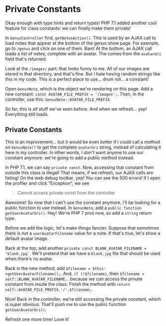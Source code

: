 # Private Constants

Okay enough with type hints and return types! PHP 7.1 added another cool feature
for class constants: we can finally make them private!

In `GenusController` find, `getNotesAction()`. This is used by an AJAX call to load
notes that appear at the bottom of the genus show page. For example, go to `/genus`
and click on one of them. Bam! At the bottom, an AJAX call loads a list of
notes, complete with an avatar. The comes from the `avatarUri` field that's returned.

Look at the `/images/` part: that looks funny to me. All of our images are stored
in that directory, and that's fine. But I hate having random strings like this in
my code. This is a perfect place to use... drum roll... a constant!

Open `GenusNote`, which is the object we're rendering on this page. Add a new constant:
`const AVATAR_FILE_PREFIX = '/images';`. Then, in the controller, use this:
`GenusNote::AVATAR_FILE_PREFIX`.

So far, this is *all* stuff we've seen before. And when we refresh... yep! Everything
still loads.

## Private Constants

This is an improvement... but it would be even *better* if I could call a method
on `GenusNote()` to get the complete `avatarUri` string, instead of calculating it
here in my controller. In other words, I *don't* want anyone to use our constant
anymore: we're going to add a public *method* instead.

In PHP 7.1, we can say `private const`. Now, accessing that constant from outside
this class is illegal! That means, if we refresh, our AJAX calls are failing! On
the web debug toolbar, yep! You can see the 500 errors! If I open the profiler and
click "Exception", we see

> Cannot access private const from the controller

Awesome! So now that I can't use the constant anymore, I'll be looking for a public
function to use instead. In `GenusNote`, add a `public function getUserAvatarUri()`.
Hey! We're PHP 7 pros now, so add a `string` return type.

Before we add the logic, let's make things fancier. Suppose that *sometimes* there
is *not* a `userAvatarFilename` value for a note. If that's true, let's show a default
avatar image.

Back at the top, add another `private const BLANK_AVATAR_FILENAME = 'blank.jpg'`.
We'll pretend that we have a `blank.jpg` file that should be used when there's no
avatar.

Back in the new method, add `$filename = $this->getUserAvatarFilename();`. And,
`if (!$filename)`, then `$filename = self::BLANK_AVATAR_FILENAME`... because we
*can* access the private constant from inside the class. Finish the method with
`return self::AVATAR_FILE_PREFIX.'/'.$filename;`.

Nice! Back in the controller, we're still accessing the private constant, which is
*super* obvious. That'll push me to use the public function `getUserAvatarUri()`.

Refresh one more time! Love it!
